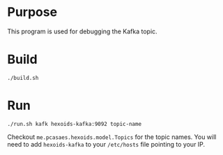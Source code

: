 # Purpose

This program is used for debugging the Kafka topic.

# Build

    ./build.sh
    
# Run

    ./run.sh kafk hexoids-kafka:9092 topic-name
    
Checkout `me.pcasaes.hexoids.model.Topics` for the topic names.
You will need to add `hexoids-kafka` to your `/etc/hosts` file pointing to your IP.
